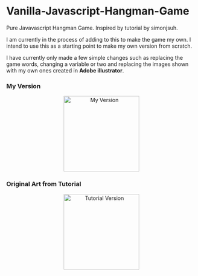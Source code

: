 <h1> Vanilla-Javascript-Hangman-Game </h1>
Pure Javavascript Hangman Game. Inspired by tutorial by simonjsuh.

I am currently in the process of adding to this to make the game my own. I intend to use this as a starting point to make my own version from scratch. 

I have currently only made a few simple changes such as replacing the game words, changing a variable or two and replacing the images shown with my own ones created in <b> Adobe illustrator</b>.

<h3> My Version </h3>

<p align="center">
  <img src="https://user-images.githubusercontent.com/64873698/128432660-56a93a60-d306-4a93-8459-7b9df761faea.jpg" width="200"  alt="My Version">
</p>



<h3> Original Art from Tutorial </h3>
<p align="center">
  <img src="https://user-images.githubusercontent.com/64873698/128432583-b63b8475-a223-4cb2-b319-799902566e60.png" width="200"  alt="Tutorial Version">
</p>

